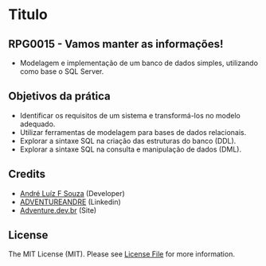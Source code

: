 # Titulo

## RPG0015  - Vamos manter as informações!
- Modelagem e implementação de um banco de dados simples, utilizando como base o
SQL Server.

## Objetivos da prática


- Identificar os requisitos de um sistema e transformá-los no modelo adequado.
- Utilizar ferramentas de modelagem para bases de dados relacionais.
- Explorar a sintaxe SQL na criação das estruturas do banco (DDL).
- Explorar a sintaxe SQL na consulta e manipulação de dados (DML).


## Credits

- [André Luíz F Souza](https://github.com/adventureandre) (Developer)
- [ADVENTUREANDRE](https://www.linkedin.com/in/adventureandre) (Linkedin)
- [Adventure.dev.br](https://adventure.dev.br) (Site)

## License

The MIT License (MIT). Please see [License File](https://github.com/adventureandre/Lib/blob/main/LICENSE) for more information.
